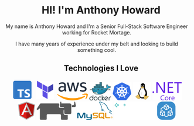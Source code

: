 <div align="center">
<div id="user-content-toc">
    <ul>
      <summary>
        <h1>HI! I'm Anthony Howard</h1>
      </summary>
    </ul>
</div>

My name is Anthony Howard and I'm a Senior Full-Stack Software Engineer working for Rocket Mortage.

I have many years of experience under my belt and looking to build something cool. 
 
<div id="user-content-toc">
  <ul>
    <summary>
	    <h2>Technologies I Love</h2>
    </summary>
  </ul>
</div>
</div>

<p align="center">
	<img title="Typescript" loading="lazy" alt="Typescript" src="./assets/svgs/tech_stack/typescript_logo.svg" height="50" style="vertical-align:down; margin:4px"/>
	<img title="Terraform" loading="lazy" alt="Terraform" src="./assets/svgs/tech_stack/terraform_icon.svg" height="50" style="vertical-align:down; margin:4px"/>
	<img title="AWS" loading="lazy" alt="AWS" height="50" src="./assets/svgs/tech_stack/aws_logo.svg"/>
	<img title="Docker" loading="lazy" alt="Docker" height="50" src="./assets/svgs/tech_stack/docker_logo.svg"/>
	<img title="Kubernetes" loading="lazy" alt="Kubernetes" height="50" src="./assets/svgs/tech_stack/kubernetes_logo.svg"/>
	<img title="Linux" loading="lazy" alt="Linux" height="50" src="./assets/svgs/tech_stack/linux_logo.svg"/>
	<img title="Dotnet" loading="lazy" alt="Dotnet" height="50" src="./assets/svgs/tech_stack/dotnet_logo.svg"/>
	<img title="Angular" loading="lazy" alt="Angular" height="50" src="./assets/svgs/tech_stack/angular_logo.svg"/>
	<img title="Rancher" loading="lazy" alt="Rancher" height="50" src="./assets/svgs/tech_stack/rancher_logo.svg"/>
	<img title="MySql" loading="lazy" alt="Rancher" height="50" src="./assets/svgs/tech_stack/mysql_logo.svg"/>
	<img title="gRPC" loading="lazy" alt="Rancher" height="50" src="./assets/svgs/tech_stack/grpc_icon.png"/>
	<img title="tRPC" loading="lazy" alt="Rancher" height="50" src="./assets/svgs/tech_stack/trpc_logo.svg"/>
</p>
